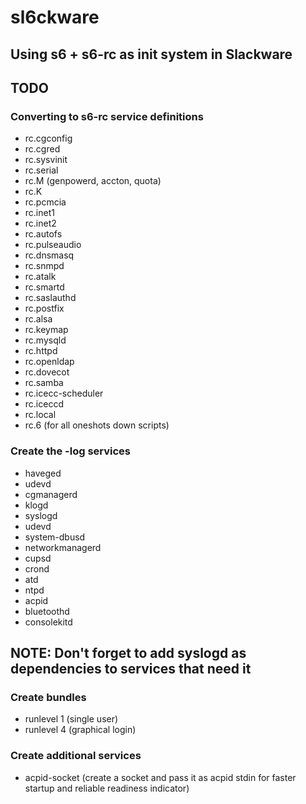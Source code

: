 # sl6ckware
## Using s6 + s6-rc as init system in Slackware

## TODO
### Converting to s6-rc service definitions
- rc.cgconfig
- rc.cgred
- rc.sysvinit
- rc.serial
- rc.M (genpowerd, accton, quota)
- rc.K
- rc.pcmcia
- rc.inet1
- rc.inet2
- rc.autofs
- rc.pulseaudio
- rc.dnsmasq
- rc.snmpd
- rc.atalk
- rc.smartd
- rc.saslauthd
- rc.postfix
- rc.alsa
- rc.keymap
- rc.mysqld
- rc.httpd
- rc.openldap
- rc.dovecot
- rc.samba
- rc.icecc-scheduler
- rc.iceccd
- rc.local
- rc.6 (for all oneshots down scripts)

### Create the -log services
- haveged
- udevd
- cgmanagerd
- klogd
- syslogd
- udevd
- system-dbusd
- networkmanagerd
- cupsd
- crond
- atd
- ntpd
- acpid
- bluetoothd
- consolekitd
## NOTE: Don't forget to add syslogd as dependencies to services that need it

### Create bundles
- runlevel 1 (single user)
- runlevel 4 (graphical login)

### Create additional services
- acpid-socket (create a socket and pass it as acpid stdin for faster startup and reliable readiness indicator)
